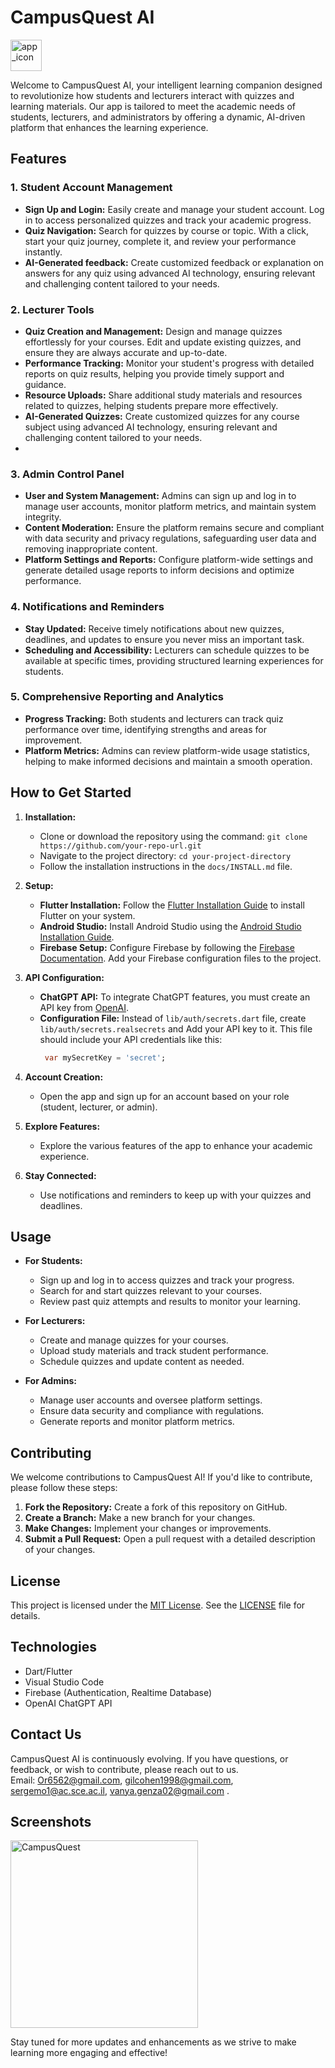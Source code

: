 # **CampusQuest AI**

<img src="https://github.com/user-attachments/assets/1b79beea-6832-42e3-bc2a-b871daf19d57" alt="app_icon" width="50" height="50"/>

Welcome to CampusQuest AI, your intelligent learning companion designed to revolutionize how students and lecturers interact with quizzes and learning materials. Our app is tailored to meet the academic needs of students, lecturers, and administrators by offering a dynamic, AI-driven platform that enhances the learning experience.

## Features

### 1. **Student Account Management**
- **Sign Up and Login:** Easily create and manage your student account. Log in to access personalized quizzes and track your academic progress.
- **Quiz Navigation:** Search for quizzes by course or topic. With a click, start your quiz journey, complete it, and review your performance instantly.
- **AI-Generated feedback:** Create customized feedback or explanation on answers for any quiz using advanced AI technology, ensuring relevant and challenging content tailored to your needs.

### 2. **Lecturer Tools**
- **Quiz Creation and Management:** Design and manage quizzes effortlessly for your courses. Edit and update existing quizzes, and ensure they are always accurate and up-to-date.
- **Performance Tracking:** Monitor your student's progress with detailed reports on quiz results, helping you provide timely support and guidance.
- **Resource Uploads:** Share additional study materials and resources related to quizzes, helping students prepare more effectively.
- **AI-Generated Quizzes:** Create customized quizzes for any course subject using advanced AI technology, ensuring relevant and challenging content tailored to your needs.
- 
### 3. **Admin Control Panel**
- **User and System Management:** Admins can sign up and log in to manage user accounts, monitor platform metrics, and maintain system integrity.
- **Content Moderation:** Ensure the platform remains secure and compliant with data security and privacy regulations, safeguarding user data and removing inappropriate content.
- **Platform Settings and Reports:** Configure platform-wide settings and generate detailed usage reports to inform decisions and optimize performance.

### 4. **Notifications and Reminders**
- **Stay Updated:** Receive timely notifications about new quizzes, deadlines, and updates to ensure you never miss an important task.
- **Scheduling and Accessibility:** Lecturers can schedule quizzes to be available at specific times, providing structured learning experiences for students.

### 5. **Comprehensive Reporting and Analytics**
- **Progress Tracking:** Both students and lecturers can track quiz performance over time, identifying strengths and areas for improvement.
- **Platform Metrics:** Admins can review platform-wide usage statistics, helping to make informed decisions and maintain a smooth operation.

## How to Get Started

1. **Installation:**
   - Clone or download the repository using the command: `git clone https://github.com/your-repo-url.git`
   - Navigate to the project directory: `cd your-project-directory`
   - Follow the installation instructions in the `docs/INSTALL.md` file.

2. **Setup:**
   - **Flutter Installation:** Follow the [Flutter Installation Guide](https://flutter.dev/docs/get-started/install) to install Flutter on your system.
   - **Android Studio:** Install Android Studio using the [Android Studio Installation Guide](https://developer.android.com/studio/install).
   - **Firebase Setup:** Configure Firebase by following the [Firebase Documentation](https://firebase.google.com/docs). Add your Firebase configuration files to the project.

3. **API Configuration:**
   - **ChatGPT API:** To integrate ChatGPT features, you must create an API key from [OpenAI](https://platform.openai.com/signup). 
   - **Configuration File:**  Instead of `lib/auth/secrets.dart` file, create `lib/auth/secrets.realsecrets` and Add your API key to it. This file should include your API credentials like this:
     ```dart
      var mySecretKey = 'secret'; 
     ```

4. **Account Creation:**
   - Open the app and sign up for an account based on your role (student, lecturer, or admin).

5. **Explore Features:**
   - Explore the various features of the app to enhance your academic experience.

6. **Stay Connected:**
   - Use notifications and reminders to keep up with your quizzes and deadlines.

## Usage

- **For Students:**
  - Sign up and log in to access quizzes and track your progress.
  - Search for and start quizzes relevant to your courses.
  - Review past quiz attempts and results to monitor your learning.

- **For Lecturers:**
  - Create and manage quizzes for your courses.
  - Upload study materials and track student performance.
  - Schedule quizzes and update content as needed.

- **For Admins:**
  - Manage user accounts and oversee platform settings.
  - Ensure data security and compliance with regulations.
  - Generate reports and monitor platform metrics.

## Contributing

We welcome contributions to CampusQuest AI! If you'd like to contribute, please follow these steps:

1. **Fork the Repository:** Create a fork of this repository on GitHub.
2. **Create a Branch:** Make a new branch for your changes.
3. **Make Changes:** Implement your changes or improvements.
4. **Submit a Pull Request:** Open a pull request with a detailed description of your changes.

## License

This project is licensed under the [MIT License](LICENSE). See the [LICENSE](LICENSE) file for details.

## Technologies
- Dart/Flutter
- Visual Studio Code
- Firebase (Authentication, Realtime Database)
- OpenAI ChatGPT API

## Contact Us

CampusQuest AI is continuously evolving. If you have questions, or feedback, or wish to contribute, please reach out to us.  
Email: Or6562@gmail.com, gilcohen1998@gmail.com, sergemo1@ac.sce.ac.il, vanya.genza02@gmail.com .

## Screenshots
<img src="https://github.com/user-attachments/assets/d4aab319-7f96-4c91-bc0a-6272539afb4d" alt="CampusQuest" width="300"/>

Stay tuned for more updates and enhancements as we strive to make learning more engaging and effective!

